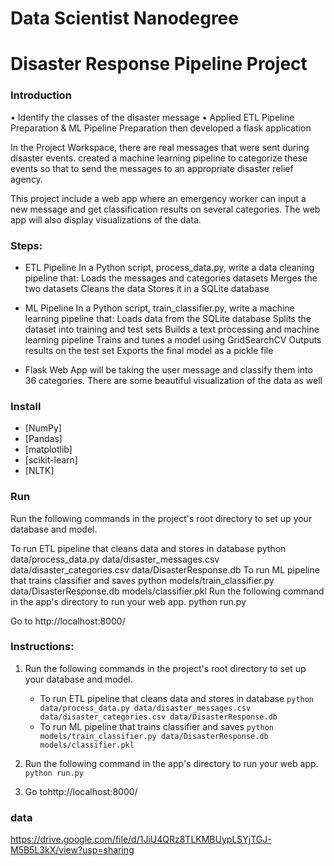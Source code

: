 # Data Scientist Nanodegree
# Disaster Response Pipeline Project

### Introduction

• Identify the classes of the disaster message
• Applied ETL Pipeline Preparation & ML Pipeline Preparation then developed a flask application


In the Project Workspace, there are real messages that were sent during disaster events. created a machine learning pipeline to categorize these events so that to send the messages to an appropriate disaster relief agency.

This project  include a web app where an emergency worker can input a new message and get classification results on several categories. The web app will also display visualizations of the data.

### Steps:

- ETL Pipeline In a Python script, process_data.py, write a data cleaning pipeline that: Loads the messages and categories datasets Merges the two datasets Cleans the data Stores it in a SQLite database

- ML Pipeline In a Python script, train_classifier.py, write a machine learning pipeline that: Loads data from the SQLite database Splits the dataset into training and test sets Builds a text processing and machine learning pipeline Trains and tunes a model using GridSearchCV Outputs results on the test set Exports the final model as a pickle file

- Flask Web App will be taking the user message and classify them into 36 categories. There are some beautiful visualization of the data as well


### Install

- [NumPy]
- [Pandas]
- [matplotlib]
- [scikit-learn]
- [NLTK]

### Run
Run the following commands in the project's root directory to set up your database and model.

To run ETL pipeline that cleans data and stores in database python data/process_data.py data/disaster_messages.csv data/disaster_categories.csv data/DisasterResponse.db
To run ML pipeline that trains classifier and saves python models/train_classifier.py data/DisasterResponse.db models/classifier.pkl
Run the following command in the app's directory to run your web app. python run.py

Go to http://localhost:8000/

### Instructions:
1. Run the following commands in the project's root directory to set up your database and model.

    - To run ETL pipeline that cleans data and stores in database
        `python data/process_data.py data/disaster_messages.csv data/disaster_categories.csv data/DisasterResponse.db`
    - To run ML pipeline that trains classifier and saves
        `python models/train_classifier.py data/DisasterResponse.db models/classifier.pkl`

2. Run the following command in the app's directory to run your web app.
    `python run.py`

3. Go tohttp://localhost:8000/

### data 
https://drive.google.com/file/d/1JiU4QRz8TLKMBUypLSYjTGJ-M5B5L3kX/view?usp=sharing

